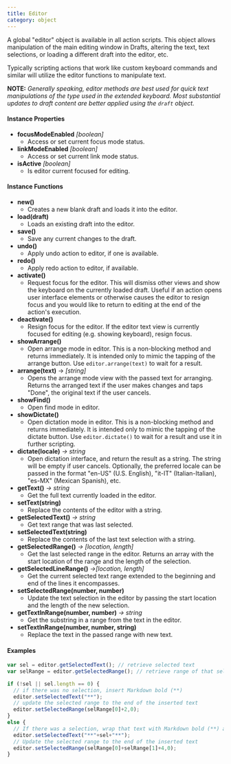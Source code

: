 ```yaml
---
title: Editor
category: object
---
```


A global "editor" object is available in all action scripts. This object allows manipulation of the main editing window in Drafts, altering the text, text selections, or loading a different draft into the editor, etc.

Typically scripting actions that work like custom keyboard commands and similar will utilize the editor functions to manipulate text.

**NOTE:** _Generally speaking, editor methods are best used for quick text manipulations of the type used in the extended keyboard. Most substantial updates to draft content are better applied using the `draft` object._

#### Instance Properties

- **focusModeEnabled** *[boolean]*
  - Access or set current focus mode status.
- **linkModeEnabled** *[boolean]*
  - Access or set current link mode status.
- **isActive** *[boolean]*
  - Is editor current focused for editing.

#### Instance Functions

- **new()**
  - Creates a new blank draft and loads it into the editor.
- **load(draft)**
  - Loads an existing draft into the editor.
- **save()**
  - Save any current changes to the draft.
- **undo()**
  - Apply undo action to editor, if one is available.
- **redo()**
  - Apply redo action to editor, if available.
- **activate()**
  - Request focus for the editor. This will dismiss other views and show the keyboard on the currently loaded draft. Useful if an action opens user interface elements or otherwise causes the editor to resign focus and you would like to return to editing at the end of the action's execution.
- **deactivate()**
  - Resign focus for the editor. If the editor text view is currently focused for editing (e.g. showing keyboard), resign focus.
- **showArrange()**
  - Open arrange mode in editor. This is a non-blocking method and returns immediately. It is intended only to mimic the tapping of the arrange button. Use `editor.arrange(text)` to wait for a result.
- **arrange(text)** -> *[string]*
  - Opens the arrange mode view with the passed text for arranging. Returns the arranged text if the user makes changes and taps "Done", the original text if the user cancels.
- **showFind()**
  - Open find mode in editor.
- **showDictate()**
  - Open dictation mode in editor. This is a non-blocking method and returns immediately. It is intended only to mimic the tapping of the dictate button. Use `editor.dictate()` to wait for a result and use it in further scripting.
- **dictate(locale)** *-> string*
  - Open dictation interface, and return the result as a string. The string will be empty if user cancels. Optionally, the preferred locale can be passed in the format "en-US" (U.S. English), "it-IT" (Italian-Italian), "es-MX" (Mexican Spanish), etc.
- **getText()** *-> string*
  - Get the full text currently loaded in the editor.
- **setText(string)**
  - Replace the contents of the editor with a string.
- **getSelectedText()** *-> string*
  - Get text range that was last selected.
- **setSelectedText(string)**
  - Replace the contents of the last text selection with a string.
- **getSelectedRange()** *-> [location, length]*
  - Get the last selected range in the editor. Returns an array with the start location of the range and the length of the selection.
- **getSelectedLineRange()** *->[location, length]*
  - Get the current selected text range extended to the beginning and end of the lines it encompasses.
- **setSelectedRange(number, number)**
  - Update the text selection in the editor by passing the start location and the length of the new selection.
- **getTextInRange(number, number)** *-> string*
  - Get the substring in a range from the text in the editor.
- **setTextInRange(number, number, string)**
  - Replace the text in the passed range with new text.

#### Examples

```javascript
var sel = editor.getSelectedText(); // retrieve selected text
var selRange = editor.getSelectedRange(); // retrieve range of that selection

if (!sel || sel.length == 0) {
  // if there was no selection, insert Markdown bold (**)
  editor.setSelectedText("**");
  // update the selected range to the end of the inserted text
  editor.setSelectedRange(selRange[0]+2,0);
}
else {
  // If there was a selection, wrap that text with Markdown bold (**) and replace selection
  editor.setSelectedText("**"+sel+"**");
  // Update the selected range to the end of the inserted text
  editor.setSelectedRange(selRange[0]+selRange[1]+4,0);
}
```

